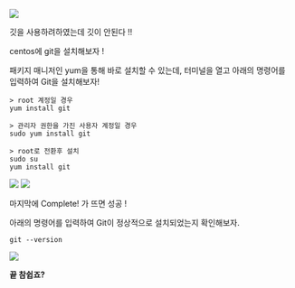 ![](https://velog.velcdn.com/images/sunblock99/post/d4cad8ab-35f2-4e53-8c02-bf443c9c0b09/image.png)


깃을 사용하려하였는데 깃이 안된다 !!

centos에 git을 설치해보자 !

패키지 매니저인 yum을 통해 바로 설치할 수 있는데, 터미널을 열고 아래의 명령어를 입력하여 Git을 설치해보자!


~~~
> root 계정일 경우
yum install git

> 관리자 권한을 가진 사용자 계정일 경우
sudo yum install git

> root로 전환후 설치
sudo su
yum install git
~~~


![](https://velog.velcdn.com/images/sunblock99/post/9139f1ba-08c0-495e-b187-260327083445/image.png)
![](https://velog.velcdn.com/images/sunblock99/post/2b79cd31-8f3d-40d2-a502-0705130f7822/image.png)


마지막에 Complete! 가 뜨면 성공 !


아래의 명령어를 입력하여 Git이 정상적으로 설치되었는지 확인해보자.
~~~
git --version
~~~


![](https://velog.velcdn.com/images/sunblock99/post/5828f39a-b2a0-45b6-97d5-db2129d5bb72/image.png)


**끝 참쉽죠?**